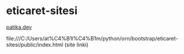 # eticaret-sitesi

[patika.dev](www.patika.dev)

file:///C:/Users/at%C4%B1l%C4%B1m/python/orn/bootstrap/eticaret-sitesi/public/index.html (site linki)
